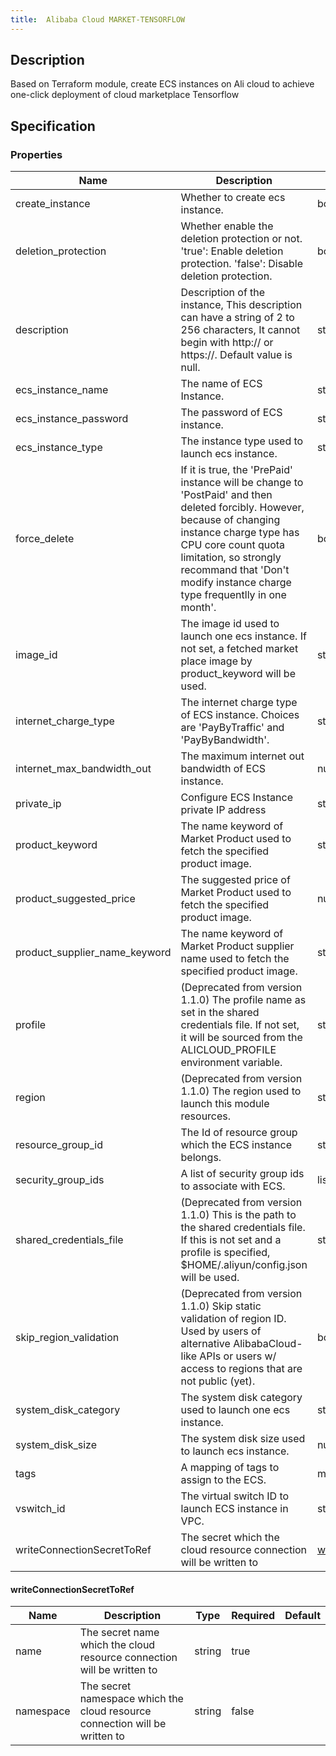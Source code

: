 ```yaml
---
title:  Alibaba Cloud MARKET-TENSORFLOW
---
```


## Description

Based on Terraform module, create ECS instances on Ali cloud to achieve one-click deployment of cloud marketplace Tensorflow

## Specification


### Properties

 Name | Description | Type | Required | Default 
 ------------ | ------------- | ------------- | ------------- | ------------- 
 create_instance | Whether to create ecs instance. | bool | false |  
 deletion_protection | Whether enable the deletion protection or not. 'true': Enable deletion protection. 'false': Disable deletion protection. | bool | false |  
 description | Description of the instance, This description can have a string of 2 to 256 characters, It cannot begin with http:// or https://. Default value is null. | string | false |  
 ecs_instance_name | The name of ECS Instance. | string | false |  
 ecs_instance_password | The password of ECS instance. | string | false |  
 ecs_instance_type | The instance type used to launch ecs instance. | string | false |  
 force_delete | If it is true, the 'PrePaid' instance will be change to 'PostPaid' and then deleted forcibly. However, because of changing instance charge type has CPU core count quota limitation, so strongly recommand that 'Don't modify instance charge type frequentlly in one month'. | bool | false |  
 image_id | The image id used to launch one ecs instance. If not set, a fetched market place image by product_keyword will be used. | string | false |  
 internet_charge_type | The internet charge type of ECS instance. Choices are 'PayByTraffic' and 'PayByBandwidth'. | string | false |  
 internet_max_bandwidth_out | The maximum internet out bandwidth of ECS instance. | number | false |  
 private_ip | Configure ECS Instance private IP address | string | false |  
 product_keyword | The name keyword of Market Product used to fetch the specified product image. | string | false |  
 product_suggested_price | The suggested price of Market Product used to fetch the specified product image. | number | false |  
 product_supplier_name_keyword | The name keyword of Market Product supplier name used to fetch the specified product image. | string | false |  
 profile | (Deprecated from version 1.1.0) The profile name as set in the shared credentials file. If not set, it will be sourced from the ALICLOUD_PROFILE environment variable. | string | false |  
 region | (Deprecated from version 1.1.0) The region used to launch this module resources. | string | false |  
 resource_group_id | The Id of resource group which the ECS instance belongs. | string | false |  
 security_group_ids | A list of security group ids to associate with ECS. | list(string) | false |  
 shared_credentials_file | (Deprecated from version 1.1.0) This is the path to the shared credentials file. If this is not set and a profile is specified, $HOME/.aliyun/config.json will be used. | string | false |  
 skip_region_validation | (Deprecated from version 1.1.0) Skip static validation of region ID. Used by users of alternative AlibabaCloud-like APIs or users w/ access to regions that are not public (yet). | bool | false |  
 system_disk_category | The system disk category used to launch one ecs instance. | string | false |  
 system_disk_size | The system disk size used to launch ecs instance. | number | false |  
 tags | A mapping of tags to assign to the ECS. | map(string) | false |  
 vswitch_id | The virtual switch ID to launch ECS instance in VPC. | string | false |  
 writeConnectionSecretToRef | The secret which the cloud resource connection will be written to | [writeConnectionSecretToRef](#writeConnectionSecretToRef) | false |  


#### writeConnectionSecretToRef

 Name | Description | Type | Required | Default 
 ------------ | ------------- | ------------- | ------------- | ------------- 
 name | The secret name which the cloud resource connection will be written to | string | true |  
 namespace | The secret namespace which the cloud resource connection will be written to | string | false |  
